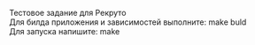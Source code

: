 Тестовое задание для Рекруто\
Для билда приложения и зависимостей выполните: make buld\
Для запуска напишите: make